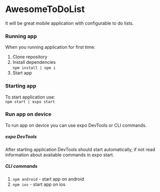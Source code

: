 # AwesomeToDoList
It will be great mobile application with configurable to do lists.

### Running app
When you running application for first time:
1. Clone repository
2. Install dependencies <br>```npm install | npm i```
3. Start app

### Starting app
To start application use:<br>
```npm start | expo start```

### Run app on device
To run app on device you can use expo DevTools or CLI commands.

##### expo DevTools
After starting application DevTools should start automatically, if not read information about avaliable commands in expo start.

##### CLI commands
1. ```npm android``` - start app on android
2. ```npm ios``` - start app on ios